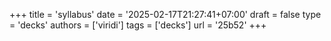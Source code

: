 +++
title = 'syllabus'
date = '2025-02-17T21:27:41+07:00'
draft = false
type = 'decks'
authors = ['viridi']
tags = ['decks']
url = '25b52'
+++
